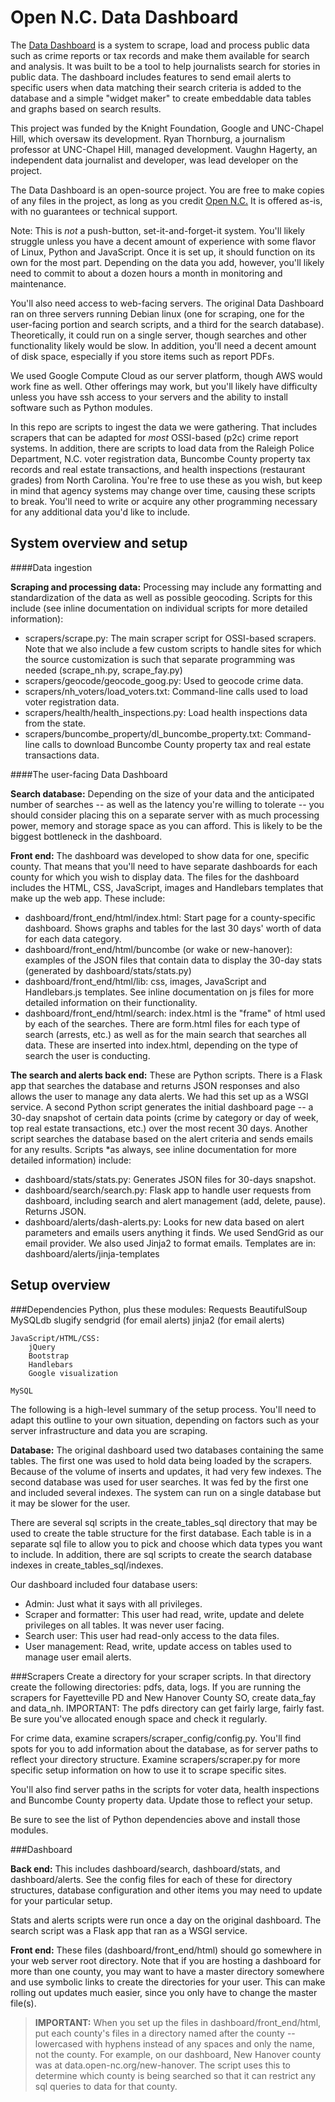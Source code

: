Open N.C. Data Dashboard
=====================

The [Data Dashboard](http://data.open-nc.org/wake/) is a system to scrape, load and process public data such as crime reports or tax records and make them available for search and analysis. It was built to be a tool to help journalists search for stories in public data. The dashboard includes features to send email alerts to specific users when data matching their search criteria is added to the database and a simple "widget maker" to create embeddable data tables and graphs based on search results.

This project was funded by the Knight Foundation, Google and UNC-Chapel Hill, which oversaw its development. Ryan Thornburg, a journalism professor at UNC-Chapel Hill, managed development. Vaughn Hagerty, an independent data journalist and developer, was lead developer on the project.

The Data Dashboard is an open-source project. You are free to make copies of any files in the project, as long as you credit [Open N.C.](https://open-nc.org/) It is offered as-is, with no guarantees or technical support.

Note: This is *not* a push-button, set-it-and-forget-it system. You'll likely struggle unless you have a decent amount of experience with some flavor of Linux, Python and JavaScript. Once it is set up, it should function on its own for the most part. Depending on the data you add, however, you'll likely need to commit to about a dozen hours a month in monitoring and maintenance.

You'll also need access to web-facing servers. The original Data Dashboard ran on three servers running Debian linux (one for scraping, one for the user-facing portion and search scripts, and a third for the search database). Theoretically, it could run on a single server, though searches and other functionality likely would be slow. In addition, you'll need a decent amount of disk space, especially if you store items such as report PDFs.

We used Google Compute Cloud as our server platform, though AWS would work fine as well. Other offerings may work, but you'll likely have difficulty unless you have ssh access to your servers and the ability to install software such as Python modules.

In this repo are scripts to ingest the data we were gathering. That includes scrapers that can be adapted for *most* OSSI-based (p2c) crime report systems. In addition, there are scripts to load data from the Raleigh Police Department, N.C. voter registration data, Buncombe County property tax records and real estate transactions, and health inspections (restaurant grades) from North Carolina. You're free to use these as you wish, but keep in mind that agency systems may change over time, causing these scripts to break. You'll need to write or acquire any other programming necessary for any additional data you'd like to include.

System overview and setup
--------------------------------

####Data ingestion

**Scraping and processing data:** Processing may include any formatting and standardization of the data as well as possible geocoding. Scripts for this include (see inline documentation on individual scripts for more detailed information): 	 	

 - scrapers/scrape.py: The main scraper script for OSSI-based scrapers.
   Note that we also include a few custom scripts to handle sites for
   which the source customization is such that separate programming was
   needed (scrape_nh.py, scrape_fay.py)
 - scrapers/geocode/geocode_goog.py: Used to geocode crime data.
 - scrapers/nh_voters/load_voters.txt: Command-line calls used to load voter registration data.    
 - scrapers/health/health_inspections.py: Load    health inspections
   data from the state.
 - scrapers/buncombe_property/dl_buncombe_property.txt: Command-line calls to download Buncombe County property tax and real estate transactions data.

	
####The user-facing Data Dashboard

**Search database:** Depending on the size of your data and the anticipated number of searches -- as well as the latency you're willing to tolerate -- you should consider placing this on a separate server with as much processing power, memory and storage space as you can afford. This is likely to be the biggest bottleneck in the dashboard.
		
**Front end:** The dashboard was developed to show data for one, specific county. That means that you'll need to have separate dashboards for each county for which you wish to display data. The files for the dashboard includes the HTML, CSS, JavaScript, images and Handlebars templates that make up the web app. These include:

- dashboard/front_end/html/index.html: Start page for a county-specific dashboard. Shows graphs and tables for the last 30 days' worth of  data for each data category.
- dashboard/front_end/html/buncombe (or wake or new-hanover): examples of the JSON files that contain data to display the 30-day stats  (generated by dashboard/stats/stats.py)
- dashboard/front_end/html/lib: css, images, JavaScript and Handlebars.js templates. See inline documentation on js files for more detailed information on their functionality.
- dashboard/front_end/html/search: index.html is the "frame" of html used by each of the searches. There are form.html files for each type of search (arrests, etc.) as well as for the main search that searches all data. These are inserted into index.html, depending on the type of search the user is conducting.
		
**The search and alerts back end:** These are Python scripts. There is a Flask app that searches the database and returns JSON responses and also allows the user to manage any data alerts. We had this set up as a WSGI service. A second Python script generates the initial dashboard page -- a 30-day snapshot of certain data points (crime by category or day of week, top real estate transactions, etc.) over the most recent 30 days. Another script searches the database based on the alert criteria and sends emails for any results. Scripts *as always, see inline documentation for more detailed information) include:
		
- dashboard/stats/stats.py: Generates JSON files for 30-days snapshot.
- dashboard/search/search.py: Flask app to handle user requests from dashboard, including search and alert management (add, delete, pause). Returns JSON.
- dashboard/alerts/dash-alerts.py: Looks for new data based on alert parameters and emails users anything it finds. We used SendGrid as our email provider. We also used Jinja2 to format emails. Templates are in: dashboard/alerts/jinja-templates
		
Setup overview
------------------
###Dependencies
	Python, plus these modules:
		Requests
		BeautifulSoup
		MySQLdb
		slugify
		sendgrid (for email alerts)
		jinja2 (for email alerts)


	JavaScript/HTML/CSS:
		jQuery
		Bootstrap
		Handlebars
		Google visualization
	
	MySQL
	
The following is a high-level summary of the setup process. You'll need to adapt this outline to your own situation, depending on factors such as your server infrastructure and data you are scraping.
	
**Database:** The original dashboard used two databases containing the same tables. The first one was used to hold data being loaded by the scrapers. Because of the volume of inserts and updates, it had very few indexes. The second database was used for user searches. It was fed by the first one and included several indexes. The system can run on a single database but it may be slower for the user.
		
There are several sql scripts in the create_tables_sql directory that may be used to create the table structure for the first database. Each table is in a separate sql file to allow you to pick and choose which data types you want to include. In addition, there are sql scripts to create the search database indexes in create_tables_sql/indexes.
		
Our dashboard included four database users:
		
- Admin: Just what it says with all privileges.
- Scraper and formatter: This user had read, write, update and delete privileges on all tables. It was never user facing.
- Search user: This user had read-only access to the data files.
- User management: Read, write, update access on tables used to manage user email alerts.
		
###Scrapers
Create a directory for your scraper scripts. In that directory create the following directories: pdfs, data, logs. If you are running the scrapers for Fayetteville PD and New Hanover County SO, create data_fay and data_nh. IMPORTANT: The pdfs directory can get fairly large, fairly fast. Be sure you've allocated enough space and check it regularly.
		
For crime data, examine scrapers/scraper_config/config.py. You'll find spots for you to add information about the database, as for server paths to reflect your directory structure. Examine scrapers/scraper.py for more specific setup information on how to use it to scrape specific sites.
		
You'll also find server paths in the scripts for voter data, health inspections and Buncombe County property data. Update those to reflect your setup.
		
Be sure to see the list of Python dependencies above and install those modules.
		
###Dashboard
		
**Back end:** This includes dashboard/search, dashboard/stats, and dashboard/alerts. See the config files for each of these for directory structures, database configuration and other items you may need to update for your particular setup.
			
Stats and alerts scripts were run once a day on the original dashboard. The search script was a Flask app that ran as a WSGI service.
			
**Front end:** These files (dashboard/front_end/html) should go somewhere in your web server root directory. Note that if you are hosting a dashboard for more than one county, you may want to have a master directory somewhere and use symbolic links to create the directories for your user. This can make rolling out updates much easier, since you only have to change the master file(s).
			

> **IMPORTANT:** When you set up the files in dashboard/front_end/html, put  each county's files in a directory named after the county -- lowercased with hyphens instead of any spaces and only the name, not the county. For example, on our dashboard, New Hanover county was at data.open-nc.org/new-hanover. The script uses this to determine which county is being searched so that it can restrict any sql queries to data for that county.

